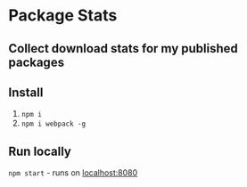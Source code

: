 # Package Stats

## Collect download stats for my published packages

## Install

1. `npm i`
1. `npm i webpack -g`

## Run locally

`npm start` - runs on [localhost:8080](http://localhost:8080/)
